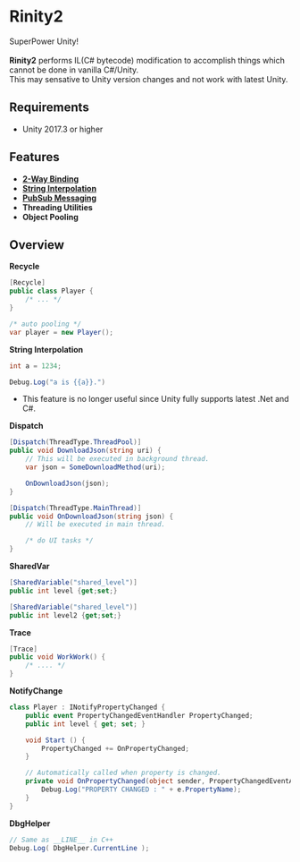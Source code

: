 Rinity2
====
SuperPower Unity!<br>
<br>
__Rinity2__ performs IL(C# bytecode) modification to accomplish things which cannot be done in vanilla C#/Unity.<br>
This may sensative to Unity version changes and not work with latest Unity.

Requirements
----
* Unity 2017.3 or higher

Features
----
* __[2-Way Binding](https://github.com/pjc0247/Rinity2/tree/master/docs/2way_binding)__
* __[String Interpolation](https://github.com/pjc0247/Rinity2/blob/master/docs/string_interpolation.md)__
* __[PubSub Messaging](https://github.com/pjc0247/Rinity2/tree/master/docs/pubsub)__
* __Threading Utilities__
* __Object Pooling__

Overview
----
__Recycle__
```cs
[Recycle]
public class Player {
    /* ... */
}

/* auto pooling */
var player = new Player();
```

__String Interpolation__
```cs
int a = 1234;

Debug.Log("a is {{a}}.")
```
* This feature is no longer useful since Unity fully supports latest .Net and C#.

__Dispatch__
```cs
[Dispatch(ThreadType.ThreadPool)]
public void DownloadJson(string uri) {
    // This will be executed in background thread.
    var json = SomeDownloadMethod(uri);

    OnDownloadJson(json);
}

[Dispatch(ThreadType.MainThread)]
public void OnDownloadJson(string json) {
    // Will be executed in main thread.

    /* do UI tasks */
}
```

__SharedVar__
```cs
[SharedVariable("shared_level")]
public int level {get;set;}

[SharedVariable("shared_level")]
public int level2 {get;set;}
```

__Trace__
```cs
[Trace]
public void WorkWork() {
    /* .... */
}
```

__NotifyChange__
```cs
class Player : INotifyPropertyChanged {
    public event PropertyChangedEventHandler PropertyChanged;
    public int level { get; set; }

    void Start () {
        PropertyChanged += OnPropertyChanged;
    }

    // Automatically called when property is changed.
    private void OnPropertyChanged(object sender, PropertyChangedEventArgs e) {
        Debug.Log("PROPERTY CHANGED : " + e.PropertyName);
    }
}
```

__DbgHelper__
```cs
// Same as __LINE__ in C++
Debug.Log( DbgHelper.CurrentLine );
```

